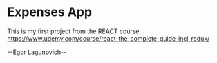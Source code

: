 # Expenses App

This is my first project from the REACT course.
https://www.udemy.com/course/react-the-complete-guide-incl-redux/

--Egor Lagunovich--
